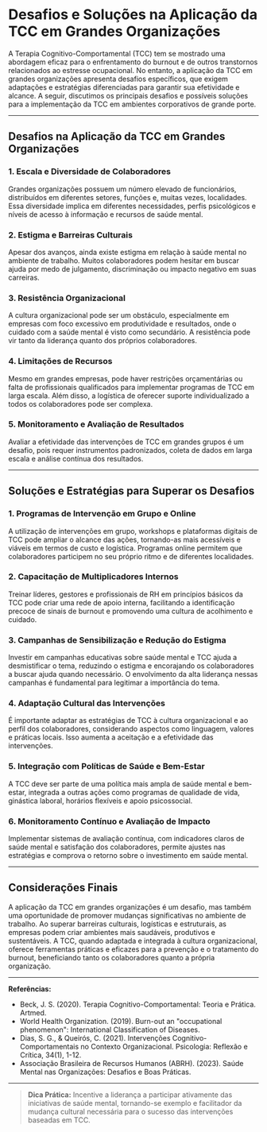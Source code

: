 # Desafios e Soluções na Aplicação da TCC em Grandes Organizações

A Terapia Cognitivo-Comportamental (TCC) tem se mostrado uma abordagem eficaz para o enfrentamento do burnout e de outros transtornos relacionados ao estresse ocupacional. No entanto, a aplicação da TCC em grandes organizações apresenta desafios específicos, que exigem adaptações e estratégias diferenciadas para garantir sua efetividade e alcance. A seguir, discutimos os principais desafios e possíveis soluções para a implementação da TCC em ambientes corporativos de grande porte.

---

## Desafios na Aplicação da TCC em Grandes Organizações

### 1. **Escala e Diversidade de Colaboradores**
Grandes organizações possuem um número elevado de funcionários, distribuídos em diferentes setores, funções e, muitas vezes, localidades. Essa diversidade implica em diferentes necessidades, perfis psicológicos e níveis de acesso à informação e recursos de saúde mental.

### 2. **Estigma e Barreiras Culturais**
Apesar dos avanços, ainda existe estigma em relação à saúde mental no ambiente de trabalho. Muitos colaboradores podem hesitar em buscar ajuda por medo de julgamento, discriminação ou impacto negativo em suas carreiras.

### 3. **Resistência Organizacional**
A cultura organizacional pode ser um obstáculo, especialmente em empresas com foco excessivo em produtividade e resultados, onde o cuidado com a saúde mental é visto como secundário. A resistência pode vir tanto da liderança quanto dos próprios colaboradores.

### 4. **Limitações de Recursos**
Mesmo em grandes empresas, pode haver restrições orçamentárias ou falta de profissionais qualificados para implementar programas de TCC em larga escala. Além disso, a logística de oferecer suporte individualizado a todos os colaboradores pode ser complexa.

### 5. **Monitoramento e Avaliação de Resultados**
Avaliar a efetividade das intervenções de TCC em grandes grupos é um desafio, pois requer instrumentos padronizados, coleta de dados em larga escala e análise contínua dos resultados.

---

## Soluções e Estratégias para Superar os Desafios

### 1. **Programas de Intervenção em Grupo e Online**
A utilização de intervenções em grupo, workshops e plataformas digitais de TCC pode ampliar o alcance das ações, tornando-as mais acessíveis e viáveis em termos de custo e logística. Programas online permitem que colaboradores participem no seu próprio ritmo e de diferentes localidades.

### 2. **Capacitação de Multiplicadores Internos**
Treinar líderes, gestores e profissionais de RH em princípios básicos da TCC pode criar uma rede de apoio interna, facilitando a identificação precoce de sinais de burnout e promovendo uma cultura de acolhimento e cuidado.

### 3. **Campanhas de Sensibilização e Redução do Estigma**
Investir em campanhas educativas sobre saúde mental e TCC ajuda a desmistificar o tema, reduzindo o estigma e encorajando os colaboradores a buscar ajuda quando necessário. O envolvimento da alta liderança nessas campanhas é fundamental para legitimar a importância do tema.

### 4. **Adaptação Cultural das Intervenções**
É importante adaptar as estratégias de TCC à cultura organizacional e ao perfil dos colaboradores, considerando aspectos como linguagem, valores e práticas locais. Isso aumenta a aceitação e a efetividade das intervenções.

### 5. **Integração com Políticas de Saúde e Bem-Estar**
A TCC deve ser parte de uma política mais ampla de saúde mental e bem-estar, integrada a outras ações como programas de qualidade de vida, ginástica laboral, horários flexíveis e apoio psicossocial.

### 6. **Monitoramento Contínuo e Avaliação de Impacto**
Implementar sistemas de avaliação contínua, com indicadores claros de saúde mental e satisfação dos colaboradores, permite ajustes nas estratégias e comprova o retorno sobre o investimento em saúde mental.

---

## Considerações Finais

A aplicação da TCC em grandes organizações é um desafio, mas também uma oportunidade de promover mudanças significativas no ambiente de trabalho. Ao superar barreiras culturais, logísticas e estruturais, as empresas podem criar ambientes mais saudáveis, produtivos e sustentáveis. A TCC, quando adaptada e integrada à cultura organizacional, oferece ferramentas práticas e eficazes para a prevenção e o tratamento do burnout, beneficiando tanto os colaboradores quanto a própria organização.

---

**Referências:**

- Beck, J. S. (2020). Terapia Cognitivo-Comportamental: Teoria e Prática. Artmed.
- World Health Organization. (2019). Burn-out an "occupational phenomenon": International Classification of Diseases.
- Dias, S. G., & Queirós, C. (2021). Intervenções Cognitivo-Comportamentais no Contexto Organizacional. Psicologia: Reflexão e Crítica, 34(1), 1-12.
- Associação Brasileira de Recursos Humanos (ABRH). (2023). Saúde Mental nas Organizações: Desafios e Boas Práticas.

---

> **Dica Prática:** Incentive a liderança a participar ativamente das iniciativas de saúde mental, tornando-se exemplo e facilitador da mudança cultural necessária para o sucesso das intervenções baseadas em TCC.